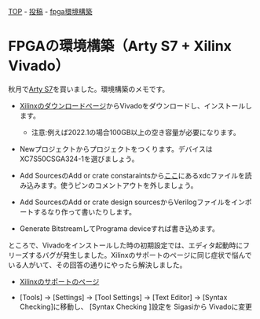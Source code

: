 [TOP](/) - [投稿](/posts) - [fpga環境構築](/posts/vivado_env)

# FPGAの環境構築（Arty S7 + Xilinx Vivado）

秋月で[Arty S7](https://akizukidenshi.com/catalog/g/gM-12558/)を買いました。環境構築のメモです。

- [Xilinxのダウンロードページ](https://japan.xilinx.com/support/download.html)からVivadoをダウンロードし、インストールします。

    - 注意:例えば2022.1の場合100GB以上の空き容量が必要になります。

- Newプロジェクトからプロジェクトをつくります。デバイスはXC7S50CSGA324-1を選びましょう。

- Add SourcesのAdd or crate constaraintsから[ここ](https://github.com/Digilent/digilent-xdc)にあるxdcファイルを読み込みます。使うピンのコメントアウトを外しましょう。

- Add SourcesのAdd or crate design sourcesからVerilogファイルをインポートするなり作って書いたりします。

- Generate BitstreamしてPrograma deviceすれば書き込めます。

ところで、Vivadoをインストールした時の初期設定では、エディタ起動時にフリーズするバグが発生しました。Xilinxのサポートのページに同じ症状で悩んでいる人がいて、その回答の通りにやったら解決しました。

- [Xilinxのサポートのページ](https://support.xilinx.com/s/question/0D52E00006hpSMzSAM/vivado-freeze?language=ja)

- [Tools] → [Settings] → [Tool Settings] → [Text Editor] → [Syntax Checking]に移動し、 [Syntax Checking ]設定を Sigasiから Vivadoに変更